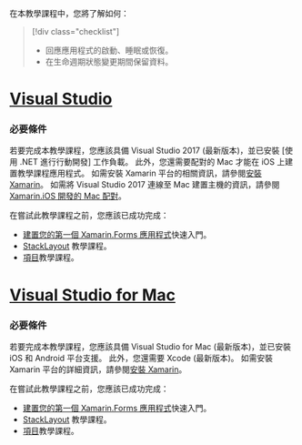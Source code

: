 在本教學課程中，您將了解如何：

> [!div class="checklist"]
> - 回應應用程式的啟動、睡眠或恢復。
> - 在生命週期狀態變更期間保留資料。

# <a name="visual-studiotabvswin"></a>[Visual Studio](#tab/vswin)

### <a name="prerequisites"></a>必要條件

若要完成本教學課程，您應該具備 Visual Studio 2017 (最新版本)，並已安裝 [使用 .NET 進行行動開發] 工作負載。 此外，您還需要配對的 Mac 才能在 iOS 上建置教學課程應用程式。 如需安裝 Xamarin 平台的相關資訊，請參閱[安裝 Xamarin](~/get-started/installation/index.md)。 如需將 Visual Studio 2017 連線至 Mac 建置主機的資訊，請參閱 [Xamarin.iOS 開發的 Mac 配對](~/ios/get-started/installation/windows/connecting-to-mac/index.md)。

在嘗試此教學課程之前，您應該已成功完成：

- [建置您的第一個 Xamarin.Forms 應用程式](~/get-started/first-app/index.md)快速入門。
- [StackLayout](~/get-started/tutorials/stacklayout/index.yml) 教學課程。
- [項目](~/get-started/tutorials/entry/index.yml)教學課程。

# <a name="visual-studio-for-mactabvsmac"></a>[Visual Studio for Mac](#tab/vsmac)

### <a name="prerequisites"></a>必要條件

若要完成本教學課程，您應該具備 Visual Studio for Mac (最新版本)，並已安裝 iOS 和 Android 平台支援。 此外，您還需要 Xcode (最新版本)。 如需安裝 Xamarin 平台的詳細資訊，請參閱[安裝 Xamarin](~/get-started/installation/index.md)。

在嘗試此教學課程之前，您應該已成功完成：

- [建置您的第一個 Xamarin.Forms 應用程式](~/get-started/first-app/index.md)快速入門。
- [StackLayout](~/get-started/tutorials/stacklayout/index.yml) 教學課程。
- [項目](~/get-started/tutorials/entry/index.yml)教學課程。
